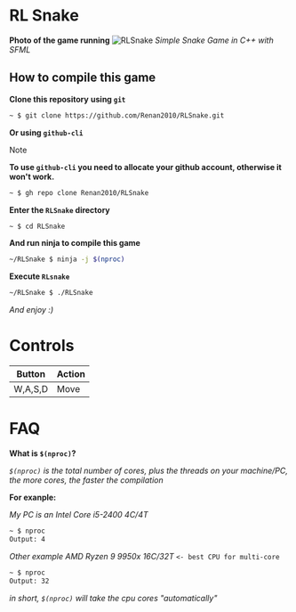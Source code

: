 # RL Snake
**Photo of the game running**
![RLSnake](https://github.com/user-attachments/assets/f0a3ff20-db74-40cc-b842-12fba1c93bb4)
*Simple Snake Game in C++ with SFML*
## How to compile this game
**Clone this repository**
**using `git`**
```bash
~ $ git clone https://github.com/Renan2010/RLSnake.git
```
**Or using `github-cli`**
> [!Note]
**To use `github-cli` you need to allocate your github account, otherwise it won't work.**
```bash
~ $ gh repo clone Renan2010/RLSnake
```

**Enter the `RLSnake` directory**
```bash
~ $ cd RLSnake
```
**And run ninja to compile this game**
```bash
~/RLSnake $ ninja -j $(nproc)
```
**Execute `RLsnake`**
```bash
~/RLSnake $ ./RLSnake
```
*And enjoy :)*
# Controls

|   Button   |  Action     |
|------------|-------------|
| W,A,S,D    |   Move      |
# FAQ
**What is `$(nproc)`?**

*`$(nproc)` is the total number of cores, plus the threads on your machine/PC, the more cores, the faster the compilation*

**For exanple:**

*My PC is an Intel Core i5-2400 4C/4T*
```bash
~ $ nproc
Output: 4
```
*Other example AMD Ryzen 9 9950x 16C/32T* `<- best CPU for multi-core`
```bash
~ $ nproc
Output: 32
```
*in short, `$(nproc)` will take the cpu cores "automatically"*
